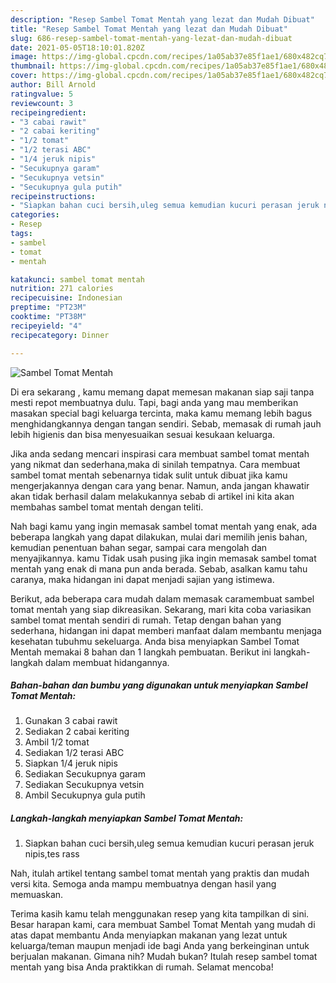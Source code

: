 ```yaml
---
description: "Resep Sambel Tomat Mentah yang lezat dan Mudah Dibuat"
title: "Resep Sambel Tomat Mentah yang lezat dan Mudah Dibuat"
slug: 686-resep-sambel-tomat-mentah-yang-lezat-dan-mudah-dibuat
date: 2021-05-05T18:10:01.820Z
image: https://img-global.cpcdn.com/recipes/1a05ab37e85f1ae1/680x482cq70/sambel-tomat-mentah-foto-resep-utama.jpg
thumbnail: https://img-global.cpcdn.com/recipes/1a05ab37e85f1ae1/680x482cq70/sambel-tomat-mentah-foto-resep-utama.jpg
cover: https://img-global.cpcdn.com/recipes/1a05ab37e85f1ae1/680x482cq70/sambel-tomat-mentah-foto-resep-utama.jpg
author: Bill Arnold
ratingvalue: 5
reviewcount: 3
recipeingredient:
- "3 cabai rawit"
- "2 cabai keriting"
- "1/2 tomat"
- "1/2 terasi ABC"
- "1/4 jeruk nipis"
- "Secukupnya garam"
- "Secukupnya vetsin"
- "Secukupnya gula putih"
recipeinstructions:
- "Siapkan bahan cuci bersih,uleg semua kemudian kucuri perasan jeruk nipis,tes rass"
categories:
- Resep
tags:
- sambel
- tomat
- mentah

katakunci: sambel tomat mentah 
nutrition: 271 calories
recipecuisine: Indonesian
preptime: "PT23M"
cooktime: "PT38M"
recipeyield: "4"
recipecategory: Dinner

---
```



![Sambel Tomat Mentah](https://img-global.cpcdn.com/recipes/1a05ab37e85f1ae1/680x482cq70/sambel-tomat-mentah-foto-resep-utama.jpg)

Di era  sekarang , kamu memang dapat memesan makanan siap saji tanpa mesti repot membuatnya dulu. Tapi, bagi anda yang mau memberikan masakan special bagi keluarga tercinta, maka kamu memang lebih bagus menghidangkannya dengan tangan sendiri. Sebab, memasak di rumah jauh lebih higienis dan bisa menyesuaikan sesuai kesukaan keluarga.

Jika anda sedang mencari inspirasi cara membuat sambel tomat mentah yang nikmat dan sederhana,maka di sinilah tempatnya. Cara membuat sambel tomat mentah  sebenarnya tidak sulit untuk dibuat jika kamu mengerjakannya dengan cara yang benar. Namun, anda jangan khawatir akan tidak berhasil dalam melakukannya 
sebab di artikel ini kita akan membahas sambel tomat mentah dengan teliti.  



Nah bagi kamu yang ingin memasak sambel tomat mentah yang enak, ada beberapa langkah yang dapat dilakukan, mulai dari memilih jenis bahan, kemudian penentuan bahan segar, sampai cara mengolah dan menyajikannya. kamu Tidak usah pusing jika ingin memasak sambel tomat mentah yang enak di mana pun anda berada. Sebab, asalkan kamu  tahu caranya, maka hidangan ini dapat menjadi sajian yang istimewa.

Berikut, ada beberapa cara mudah dalam memasak caramembuat sambel tomat mentah yang siap dikreasikan. Sekarang, mari kita coba variasikan sambel tomat mentah sendiri di rumah. Tetap dengan bahan yang sederhana, hidangan ini dapat memberi manfaat dalam membantu menjaga kesehatan tubuhmu sekeluarga. Anda bisa menyiapkan Sambel Tomat Mentah memakai 8 bahan dan 1 langkah pembuatan. Berikut ini langkah-langkah dalam membuat hidangannya.

<!--inarticleads1-->

##### Bahan-bahan dan bumbu yang digunakan untuk menyiapkan Sambel Tomat Mentah:

1. Gunakan 3 cabai rawit
1. Sediakan 2 cabai keriting
1. Ambil 1/2 tomat
1. Sediakan 1/2 terasi ABC
1. Siapkan 1/4 jeruk nipis
1. Sediakan Secukupnya garam
1. Sediakan Secukupnya vetsin
1. Ambil Secukupnya gula putih




<!--inarticleads2-->

##### Langkah-langkah menyiapkan Sambel Tomat Mentah:

1. Siapkan bahan cuci bersih,uleg semua kemudian kucuri perasan jeruk nipis,tes rass




Nah, itulah artikel tentang  sambel tomat mentah  yang praktis dan mudah versi kita. Semoga anda mampu membuatnya dengan hasil yang memuaskan. 

Terima kasih kamu telah menggunakan resep yang kita tampilkan di sini. Besar harapan kami, cara membuat  Sambel Tomat Mentah yang mudah di atas dapat membantu Anda menyiapkan makanan yang lezat untuk keluarga/teman maupun menjadi ide bagi Anda yang berkeinginan untuk berjualan makanan. Gimana nih? Mudah bukan? Itulah resep sambel tomat mentah yang bisa Anda praktikkan di rumah. Selamat mencoba!

